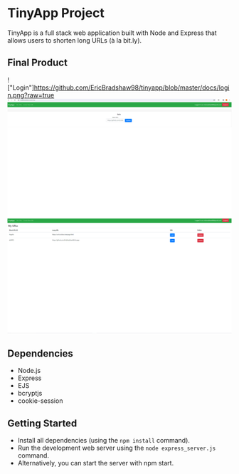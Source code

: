 # TinyApp Project

TinyApp is a full stack web application built with Node and Express that allows users to shorten long URLs (à la bit.ly).

## Final Product

!["Login"]https://github.com/EricBradshaw98/tinyapp/blob/master/docs/login.png?raw=true
!["Update"](https://github.com/EricBradshaw98/tinyapp/blob/master/docs/update.png?raw=true)
!["urls"](https://github.com/EricBradshaw98/tinyapp/blob/master/docs/urls.png?raw=true)

## Dependencies

- Node.js
- Express
- EJS
- bcryptjs
- cookie-session

## Getting Started

- Install all dependencies (using the `npm install` command).
- Run the development web server using the `node express_server.js` command.
- Alternatively, you can start the server with npm start.